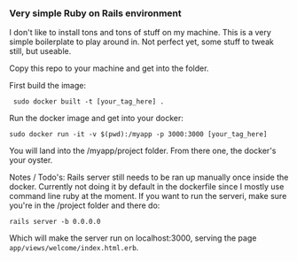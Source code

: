 ### Very simple Ruby on Rails environment

I don't like to install tons and tons of stuff on my machine. This is a very simple boilerplate to play around in.
Not perfect yet, some stuff to tweak still, but useable.

Copy this repo to your machine and get into the folder.

First build the image:

` sudo docker built -t [your_tag_here] .`

Run the docker image and get into your docker:

`sudo docker run -it -v $(pwd):/myapp -p 3000:3000 [your_tag_here]`

You will land into the /myapp/project folder.
From there one, the docker's your oyster.

Notes / Todo's:
Rails server still needs to be ran up manually once inside the docker. Currently not doing it by default in the dockerfile since I mostly use command line ruby at the moment.
If you want to run the serveri, make sure you're in the /project folder and there do:

`rails server -b 0.0.0.0`

Which will make the server run on localhost:3000, serving the page `app/views/welcome/index.html.erb`.



